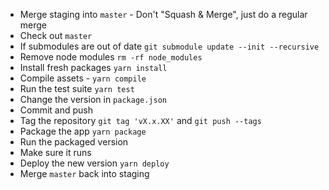 * Merge staging into `master` - Don't "Squash & Merge", just do a regular merge
* Check out `master`
* If submodules are out of date `git submodule update --init --recursive`
* Remove node modules `rm -rf node_modules`
* Install fresh packages `yarn install`
* Compile assets - `yarn compile`
* Run the test suite `yarn test`
* Change the version in `package.json`
* Commit and push
* Tag the repository `git tag 'vX.x.XX'` and `git push --tags`
* Package the app `yarn package`
* Run the packaged version
* Make sure it runs
* Deploy the new version `yarn deploy`
* Merge `master` back into staging
